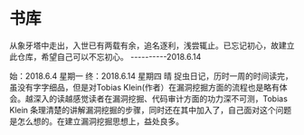 # 书库

从象牙塔中走出，入世已有两载有余，追名逐利，浅尝辄止。已忘记初心，故建立此仓库，希望自己可以不忘初心。
									----------2018.6.14

始：2018.6.4 星期一  终：2018.6.14 星期四 晴
	捉虫日记，历时一周的时间读完，虽没有字字细品，但是对Tobias Klein(作者）在漏洞挖掘方面的流程也是略有体会。越深入的读越感觉读者在漏洞挖掘、代码审计方面的功力深不可测，Tobias Klein  条理清楚的讲解漏洞挖掘的步骤，同时还在其中加入了，自己面对这个问题是怎么想的。在建立漏洞挖掘思想上，益处良多。